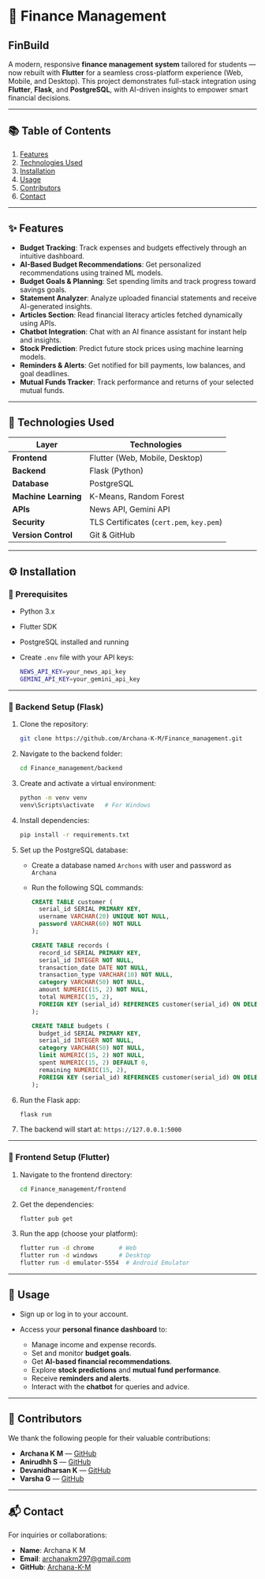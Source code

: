 # 💸 Finance Management

## FinBuild

A modern, responsive **finance management system** tailored for students — now rebuilt with **Flutter** for a seamless cross-platform experience (Web, Mobile, and Desktop).
This project demonstrates full-stack integration using **Flutter**, **Flask**, and **PostgreSQL**, with AI-driven insights to empower smart financial decisions.

---

## 📚 Table of Contents

1. [Features](#features)
2. [Technologies Used](#technologies-used)
3. [Installation](#installation)
4. [Usage](#usage)
5. [Contributors](#contributors)
6. [Contact](#contact)

---

## ✨ Features

* **Budget Tracking**: Track expenses and budgets effectively through an intuitive dashboard.
* **AI-Based Budget Recommendations**: Get personalized recommendations using trained ML models.
* **Budget Goals & Planning**: Set spending limits and track progress toward savings goals.
* **Statement Analyzer**: Analyze uploaded financial statements and receive AI-generated insights.
* **Articles Section**: Read financial literacy articles fetched dynamically using APIs.
* **Chatbot Integration**: Chat with an AI finance assistant for instant help and insights.
* **Stock Prediction**: Predict future stock prices using machine learning models.
* **Reminders & Alerts**: Get notified for bill payments, low balances, and goal deadlines.
* **Mutual Funds Tracker**: Track performance and returns of your selected mutual funds.

---

## 🧩 Technologies Used

| Layer                | Technologies                             |
| -------------------- | ---------------------------------------- |
| **Frontend**         | Flutter (Web, Mobile, Desktop)           |
| **Backend**          | Flask (Python)                           |
| **Database**         | PostgreSQL                               |
| **Machine Learning** | K-Means, Random Forest                   |
| **APIs**             | News API, Gemini API                     |
| **Security**         | TLS Certificates (`cert.pem`, `key.pem`) |
| **Version Control**  | Git & GitHub                             |

---

## ⚙️ Installation

### 🔧 Prerequisites

* Python 3.x
* Flutter SDK
* PostgreSQL installed and running
* Create `.env` file with your API keys:

  ```bash
  NEWS_API_KEY=your_news_api_key
  GEMINI_API_KEY=your_gemini_api_key
  ```

---

### 🐠 Backend Setup (Flask)

1. Clone the repository:

   ```bash
   git clone https://github.com/Archana-K-M/Finance_management.git
   ```
2. Navigate to the backend folder:

   ```bash
   cd Finance_management/backend
   ```
3. Create and activate a virtual environment:

   ```bash
   python -m venv venv
   venv\Scripts\activate   # For Windows
   ```
4. Install dependencies:

   ```bash
   pip install -r requirements.txt
   ```
5. Set up the PostgreSQL database:

   * Create a database named `Archons` with user and password as `Archana`
   * Run the following SQL commands:

     ```sql
     CREATE TABLE customer (
       serial_id SERIAL PRIMARY KEY,
       username VARCHAR(20) UNIQUE NOT NULL,
       password VARCHAR(60) NOT NULL
     );

     CREATE TABLE records (
       record_id SERIAL PRIMARY KEY,
       serial_id INTEGER NOT NULL,
       transaction_date DATE NOT NULL,
       transaction_type VARCHAR(10) NOT NULL,
       category VARCHAR(50) NOT NULL,
       amount NUMERIC(15, 2) NOT NULL,
       total NUMERIC(15, 2),
       FOREIGN KEY (serial_id) REFERENCES customer(serial_id) ON DELETE CASCADE
     );

     CREATE TABLE budgets (
       budget_id SERIAL PRIMARY KEY,
       serial_id INTEGER NOT NULL,
       category VARCHAR(50) NOT NULL,
       limit NUMERIC(15, 2) NOT NULL,
       spent NUMERIC(15, 2) DEFAULT 0,
       remaining NUMERIC(15, 2),
       FOREIGN KEY (serial_id) REFERENCES customer(serial_id) ON DELETE CASCADE
     );
     ```
6. Run the Flask app:

   ```bash
   flask run
   ```
7. The backend will start at: `https://127.0.0.1:5000`

---

### 🧠 Frontend Setup (Flutter)

1. Navigate to the frontend directory:

   ```bash
   cd Finance_management/frontend
   ```
2. Get the dependencies:

   ```bash
   flutter pub get
   ```
3. Run the app (choose your platform):

   ```bash
   flutter run -d chrome       # Web
   flutter run -d windows      # Desktop
   flutter run -d emulator-5554  # Android Emulator
   ```

---

## 🦯 Usage

* Sign up or log in to your account.
* Access your **personal finance dashboard** to:

  * Manage income and expense records.
  * Set and monitor **budget goals**.
  * Get **AI-based financial recommendations**.
  * Explore **stock predictions** and **mutual fund performance**.
  * Receive **reminders and alerts**.
  * Interact with the **chatbot** for queries and advice.

---

## 👥 Contributors

We thank the following people for their valuable contributions:

* **Archana K M** — [GitHub](https://github.com/Archana-K-M)
* **Anirudhh S** — [GitHub](https://github.com/rudhhstoic)
* **Devanidharsan K** — [GitHub](https://github.com/Deva399212)
* **Varsha G** — [GitHub](https://github.com/Varshavishnu)

---

## 📬 Contact

For inquiries or collaborations:

* **Name**: Archana K M
* **Email**: [archanakm297@gmail.com](mailto:archanamurugan29@gmail.com)
* **GitHub**: [Archana-K-M](https://github.com/Archana-K-M)

